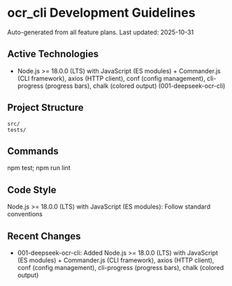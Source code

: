 ﻿# ocr_cli Development Guidelines

Auto-generated from all feature plans. Last updated: 2025-10-31

## Active Technologies

- Node.js >= 18.0.0 (LTS) with JavaScript (ES modules) + Commander.js (CLI framework), axios (HTTP client), conf (config management), cli-progress (progress bars), chalk (colored output) (001-deepseek-ocr-cli)

## Project Structure

```text
src/
tests/
```

## Commands

npm test; npm run lint

## Code Style

Node.js >= 18.0.0 (LTS) with JavaScript (ES modules): Follow standard conventions

## Recent Changes

- 001-deepseek-ocr-cli: Added Node.js >= 18.0.0 (LTS) with JavaScript (ES modules) + Commander.js (CLI framework), axios (HTTP client), conf (config management), cli-progress (progress bars), chalk (colored output)

<!-- MANUAL ADDITIONS START -->
<!-- MANUAL ADDITIONS END -->
